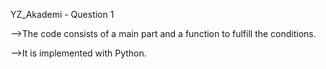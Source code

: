YZ_Akademi - Question 1 

-->The code consists of a main part and a function to fulfill the conditions.

-->It is implemented with Python.
